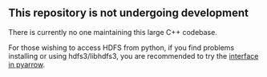## This repository is not undergoing development

There is currently no one maintaining this large C++ codebase.

For those wishing to access HDFS from python, if you find problems installing or 
using hdfs3/libhdfs3, you are recommended to try the 
[interface in pyarrow](https://arrow.apache.org/docs/python/filesystems.html#hadoop-file-system-hdfs).
